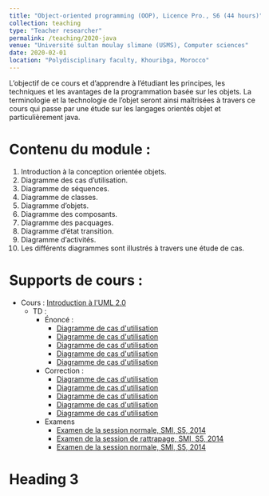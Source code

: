 ```yaml
---
title: "Object-oriented programming (OOP), Licence Pro., S6 (44 hours)"
collection: teaching
type: "Teacher researcher"
permalink: /teaching/2020-java
venue: "Université sultan moulay slimane (USMS), Computer sciences"
date: 2020-02-01
location: "Polydisciplinary faculty, Khouribga, Morocco"
---
```


L’objectif de ce cours et d’apprendre à l’étudiant les principes, les techniques et les avantages de la programmation basée sur les objets. La terminologie et la technologie de l’objet seront ainsi maîtrisées à travers ce cours qui passe par une étude sur les langages orientés objet et particulièrement java.

Contenu du module :
======
1. Introduction à la conception orientée objets.
1. Diagramme des cas d’utilisation.
1. Diagramme de séquences.
1. Diagramme de classes.
1. Diagramme d’objets.
1. Diagramme des composants.
1. Diagramme des pacquages.
1. Diagramme d’état transition.
1. Diagramme d’activités.
1. Les différents diagrammes sont illustrés à travers une étude de cas.

Supports de cours :
======
  * Cours	: [Introduction à l'UML 2.0](/files/2013-UML.pdf)
     * TD	: 
        * Énoncé :
			* [Diagramme de cas d'utilisation](/files/UML-UCD-enonce.pdf)
			* [Diagramme de cas d'utilisation](/files/UML-UCD-enonce.pdf)
			* [Diagramme de cas d'utilisation](/files/UML-UCD-enonce.pdf)
			* [Diagramme de cas d'utilisation](/files/UML-UCD-enonce.pdf)
			* [Diagramme de cas d'utilisation](/files/UML-UCD-enonce.pdf)
        * Correction :
			* [Diagramme de cas d'utilisation](/files/UML-UCD-enonce.pdf)
			* [Diagramme de cas d'utilisation](/files/UML-UCD-enonce.pdf)
			* [Diagramme de cas d'utilisation](/files/UML-UCD-enonce.pdf)
			* [Diagramme de cas d'utilisation](/files/UML-UCD-enonce.pdf)
			* [Diagramme de cas d'utilisation](/files/UML-UCD-enonce.pdf)
       * Examens 
			* [Examen de la session normale, SMI, S5, 2014](/files/UML-exam-2013.pdf)
			* [Examen de la session de rattrapage, SMI, S5, 2014](/files/UML-exam-2013.pdf)
			* [Examen de la session normale, SMI, S5, 2014](/files/UML-exam-2013.pdf)

Heading 3  
======
